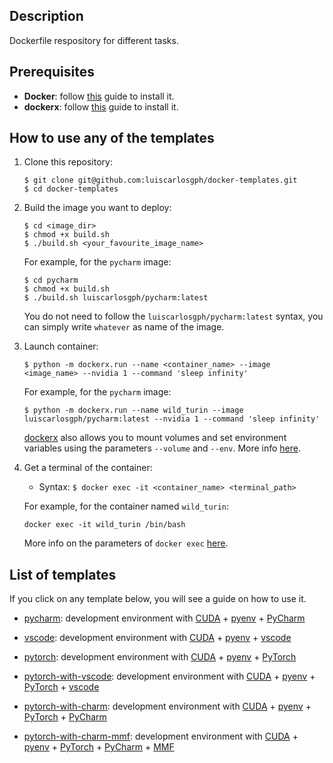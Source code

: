 Description
-----------

Dockerfile respository for different tasks.


Prerequisites
-------------

* **Docker**: follow [this](https://github.com/luiscarlosgph/how-to/tree/main/docker) guide to install it.
* **dockerx**: follow [this](https://github.com/luiscarlosgph/dockerx) guide to install it.

<!--
As usual when working with Docker, your user needs to be member of the `docker` group.
You can run `$ groups` to check which groups your user belongs to, and `$ usermod -a -G docker jdoe` to add the user `jdoe` to the group `docker`.
-->


How to use any of the templates
-------------------------------

1. Clone this repository: 
    ```
    $ git clone git@github.com:luiscarlosgph/docker-templates.git
    $ cd docker-templates
    ```

2. Build the image you want to deploy: 
    ```
    $ cd <image_dir>
    $ chmod +x build.sh
    $ ./build.sh <your_favourite_image_name>
    ```
    
    For example, for the `pycharm` image:
    ```
    $ cd pycharm
    $ chmod +x build.sh
    $ ./build.sh luiscarlosgph/pycharm:latest
    ```
    You do not need to follow the `luiscarlosgph/pycharm:latest` syntax, you can simply write `whatever` as name of the image.
    <!--More info on the parameters of `docker build` [here](https://docs.docker.com/engine/reference/commandline/build).-->

3. Launch container: 
   <!--
   * Syntax: `$ docker run --name <container_name> <image_name>:<image_tag>`
   
    For example, for the image `luiscarlosgph/pycharm:latest` and container name `wild_turin`:
    ```
    $ docker run --name wild_turin luiscarlosgph/pycharm:latest 
    ```
    
    More info on the parameters of `docker run` (e.g. to mount volumes from your host system) [here](https://docs.docker.com/engine/reference/run).
    
    If you run your container with `docker run` as above, you will not be able to run graphical programs (e.g. PyCharm, MATLAB) inside the container.
    For these cases you can use [dockerx](https://github.com/luiscarlosgph/dockerx) instead, e.g. to deploy the `pycharm-mmf` image:
   -->
    ```
    $ python -m dockerx.run --name <container_name> --image <image_name> --nvidia 1 --command 'sleep infinity'
    ```
    
    For example, for the `pycharm` image:
    ```
    $ python -m dockerx.run --name wild_turin --image luiscarlosgph/pycharm:latest --nvidia 1 --command 'sleep infinity'
    ```
    
    [dockerx](https://github.com/luiscarlosgph/dockerx) also allows you to mount volumes and set environment variables using the parameters `--volume` and `--env`. <!-- You can find more details about the parameters [here](https://github.com/luiscarlosgph/dockerx). -->
    More info [here](https://github.com/luiscarlosgph/dockerx).
    
    <!--
    The syntax is `--volume '<source_path_in_host>:<target_path_in_container>'`. For example, `--volume '/home/jdoe/datasets:/home/docker/datasets'`. 
    
    Similarly, you can add as many environment variables as you like with `--env`. The syntax is `--env '<key>=<value>'`. For example, `--env 'PATH=/usr/local/cuda/bin:$PATH'`.
    -->

4. Get a terminal of the container:

    * Syntax: `$ docker exec -it <container_name> <terminal_path>`

     For example, for the container named `wild_turin`:
     ```
     docker exec -it wild_turin /bin/bash 
     ```
     More info on the parameters of `docker exec` [here](https://docs.docker.com/engine/reference/commandline/exec).

List of templates
-----------------

If you click on any template below, you will see a guide on how to use it.

* [pycharm](pycharm): development environment with [CUDA](https://developer.nvidia.com/cuda-toolkit) + [pyenv](https://github.com/pyenv/pyenv) + [PyCharm](https://www.jetbrains.com/pycharm/download)

* [vscode](pycharm): development environment with [CUDA](https://developer.nvidia.com/cuda-toolkit) + [pyenv](https://github.com/pyenv/pyenv) + [vscode](https://code.visualstudio.com)

* [pytorch](pytorch): development environment with [CUDA](https://developer.nvidia.com/cuda-toolkit) + [pyenv](https://github.com/pyenv/pyenv) + [PyTorch](https://pytorch.org/get-started/locally)

* [pytorch-with-vscode](pytorch-with-vscode): development environment with [CUDA](https://developer.nvidia.com/cuda-toolkit) + [pyenv](https://github.com/pyenv/pyenv) + [PyTorch](https://pytorch.org/get-started/locally) + [vscode](https://code.visualstudio.com)

* [pytorch-with-charm](pytorch-with-charm): development environment with [CUDA](https://developer.nvidia.com/cuda-toolkit) + [pyenv](https://github.com/pyenv/pyenv) + [PyTorch](https://pytorch.org/get-started/locally) + [PyCharm](https://www.jetbrains.com/pycharm/download)

* [pytorch-with-charm-mmf](pytorch-with-charm-mmf): development environment with [CUDA](https://developer.nvidia.com/cuda-toolkit) + [pyenv](https://github.com/pyenv/pyenv) + [PyTorch](https://pytorch.org/get-started/locally) + [PyCharm](https://www.jetbrains.com/pycharm/download) + [MMF](https://mmf.sh)







